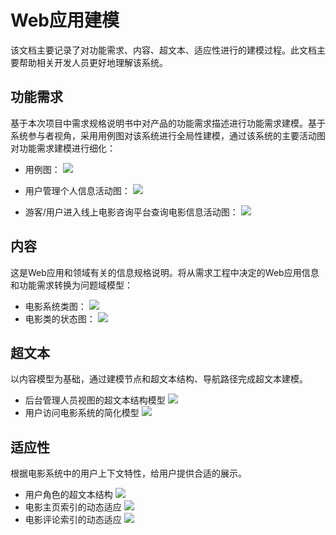# Web应用建模
该文档主要记录了对功能需求、内容、超文本、适应性进行的建模过程。此文档主要帮助相关开发人员更好地理解该系统。
## 功能需求
基于本次项目中需求规格说明书中对产品的功能需求描述进行功能需求建模。基于系统参与者视角，采用用例图对该系统进行全局性建模，通过该系统的主要活动图对功能需求建模进行细化：
- 用例图：
![](https://github.com/Baisen1105/WEB-Project/blob/master/images/%E7%94%A8%E4%BE%8B%E5%9B%BE.png)

- 用户管理个人信息活动图：
![](https://github.com/Baisen1105/WEB-Project/blob/master/images/%E4%B8%AA%E4%BA%BA%E4%BF%A1%E6%81%AF%E7%AE%A1%E7%90%86%E6%B4%BB%E5%8A%A8%E5%9B%BE.png)
- 游客/用户进入线上电影咨询平台查询电影信息活动图：
![](https://github.com/Baisen1105/WEB-Project/blob/master/images/%E6%90%9C%E7%B4%A2%E7%94%B5%E5%BD%B1%E6%B4%BB%E5%8A%A8%E5%9B%BE.png)
## 内容
这是Web应用和领域有关的信息规格说明。将从需求工程中决定的Web应用信息和功能需求转换为问题域模型：
- 电影系统类图：
![](https://github.com/Baisen1105/WEB-Project/blob/master/images/电影系统类图.png)
- 电影类的状态图：
![](https://github.com/Baisen1105/WEB-Project/blob/master/images/%E7%94%B5%E5%BD%B1%E7%B1%BB%E7%8A%B6%E6%80%81%E5%9B%BE.png)
## 超文本
以内容模型为基础，通过建模节点和超文本结构、导航路径完成超文本建模。
- 后台管理人员视图的超文本结构模型
![](https://github.com/Baisen1105/WEB-Project/blob/master/images/%E8%B6%85%E6%96%87%E6%9C%AC%E7%BB%93%E6%9E%84%E6%A8%A1%E5%9E%8B.png)
- 用户访问电影系统的简化模型
![](https://github.com/Baisen1105/WEB-Project/blob/master/images/访问模型.png)
## 适应性
根据电影系统中的用户上下文特性，给用户提供合适的展示。
- 用户角色的超文本结构
![](https://github.com/Baisen1105/WEB-Project/blob/master/images/适应性静态模型.png)
- 电影主页索引的动态适应
![](https://github.com/Baisen1105/WEB-Project/blob/master/images/电影主页索引动态适应性模型.png)
- 电影评论索引的动态适应
![](https://github.com/Baisen1105/WEB-Project/blob/master/images/评论索引动态适应性模型.png)
